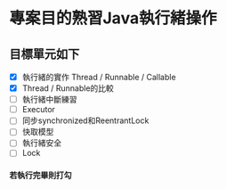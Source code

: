 # 專案目的熟習Java執行緒操作

## 目標單元如下

- [X] 執行緒的實作 Thread / Runnable / Callable
- [X] Thread / Runnable的比較
- [ ] 執行緒中斷練習
- [ ] Executor
- [ ] 同步synchronized和ReentrantLock
- [ ] 快取模型
- [ ] 執行緒安全
- [ ] Lock

#### 若執行完畢則打勾
